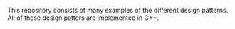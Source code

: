 This repository consists of many examples of the different design patterns. All of these design patters are implemented in C++.
